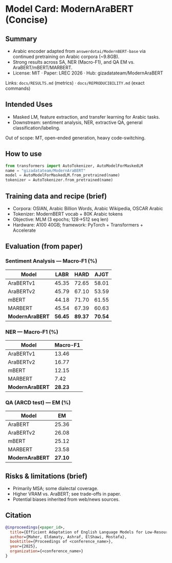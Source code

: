 # Model Card: ModernAraBERT (Concise)

## Summary
- Arabic encoder adapted from `answerdotai/ModernBERT-base` via continued pretraining on Arabic corpora (~9.8GB).
- Strong results across SA, NER (Macro-F1), and QA EM vs. AraBERT/mBERT/MARBERT.
- License: MIT · Paper: LREC 2026 · Hub: gizadatateam/ModernAraBERT

Links: `docs/RESULTS.md` (metrics) · `docs/REPRODUCIBILITY.md` (exact commands)

## Intended Uses
- Masked LM, feature extraction, and transfer learning for Arabic tasks.
- Downstream: sentiment analysis, NER, extractive QA, general classification/labeling.

Out of scope: MT, open-ended generation, heavy code-switching.

## How to use
```python
from transformers import AutoTokenizer, AutoModelForMaskedLM
name = "gizadatateam/ModernAraBERT"
model = AutoModelForMaskedLM.from_pretrained(name)
tokenizer = AutoTokenizer.from_pretrained(name)
```

## Training data and recipe (brief)
- Corpora: OSIAN, Arabic Billion Words, Arabic Wikipedia, OSCAR Arabic
- Tokenizer: ModernBERT vocab + 80K Arabic tokens
- Objective: MLM (3 epochs; 128→512 seq len)
- Hardware: A100 40GB; framework: PyTorch + Transformers + Accelerate

## Evaluation (from paper)

### Sentiment Analysis — Macro-F1 (%)
| Model             | LABR      | HARD      | AJGT      |
| ----------------- | --------- | --------- | --------- |
| AraBERTv1         | 45.35     | 72.65     | 58.01     |
| AraBERTv2         | 45.79     | 67.10     | 53.59     |
| mBERT             | 44.18     | 71.70     | 61.55     |
| MARBERT           | 45.54     | 67.39     | 60.63     |
| **ModernAraBERT** | **56.45** | **89.37** | **70.54** |

### NER — Macro-F1 (%)
| Model             | Macro-F1  |
| ----------------- | --------- |
| AraBERTv1         | 13.46     |
| AraBERTv2         | 16.77     |
| mBERT             | 12.15     |
| MARBERT           | 7.42      |
| **ModernAraBERT** | **28.23** |

### QA (ARCD test) — EM (%)
| Model             | EM        |
| ----------------- | --------- |
| AraBERT           | 25.36     |
| AraBERTv2         | 26.08     |
| mBERT             | 25.12     |
| MARBERT           | 23.58     |
| **ModernAraBERT** | **27.10** |

## Risks & limitations (brief)
- Primarily MSA; some dialectal coverage.
- Higher VRAM vs. AraBERT; see trade-offs in paper.
- Potential biases inherited from web/news sources.

## Citation
```bibtex
@inproceedings{<paper_id>,
  title={Efficient Adaptation of English Language Models for Low-Resource and Morphologically Rich Languages: The Case of Arabic},
  author={Maher, Eldamaty, Ashraf, ElShawi, Mostafa},
  booktitle={Proceedings of <conference_name>},
  year={2025},
  organization={<conference_name>}
}
```
